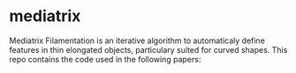 # mediatrix
Mediatrix Filamentation is an iterative algorithm to automaticaly define features in thin elongated objects, particulary suited for curved shapes.
This repo contains the code used in the following papers:
